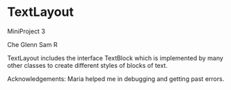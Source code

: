 # TextLayout
MiniProject 3

Che Glenn
Sam R

TextLayout includes the interface TextBlock which is implemented by many other classes to create different styles of blocks of text.

Acknowledgements: Maria helped me in debugging and getting past errors.

